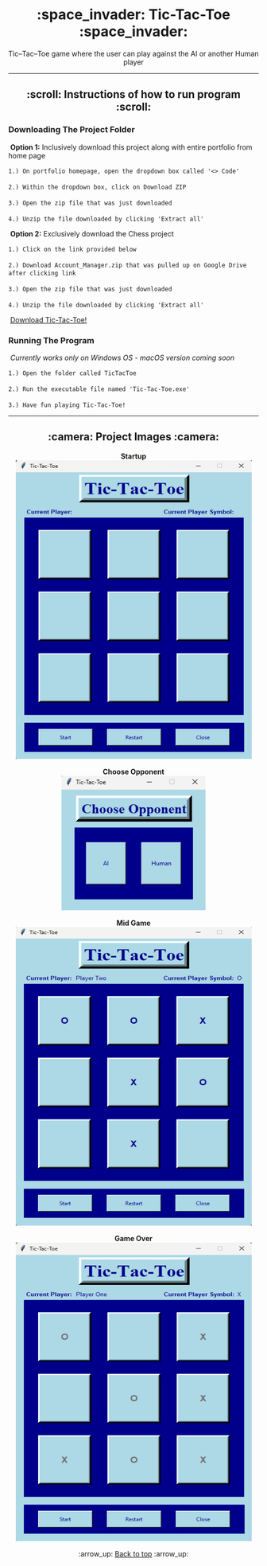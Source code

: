 <h1 align="center">:space_invader: Tic-Tac-Toe :space_invader:</h1>
<p align="center">
    Tic&ndash;Tac&ndash;Toe game where the user can play against the AI or another Human player
</p>

---
<!-- instruction section -->
<h2 align="center">:scroll: Instructions of how to run program :scroll:</h2>

<h3>Downloading The Project Folder</h3>

&nbsp;**Option 1:** Inclusively download this project along with entire portfolio from home page

    1.) On portfolio homepage, open the dropdown box called '<> Code'

    2.) Within the dropdown box, click on Download ZIP

    3.) Open the zip file that was just downloaded

    4.) Unzip the file downloaded by clicking 'Extract all'

&nbsp;**Option 2:** Exclusively download the Chess project

    1.) Click on the link provided below

    2.) Download Account_Manager.zip that was pulled up on Google Drive after clicking link

    3.) Open the zip file that was just downloaded

    4.) Unzip the file downloaded by clicking 'Extract all'

&nbsp;<a href="https://drive.google.com/file/d/13BHfu7moCNxJz-mioZKluF6qIVDdM476/view?usp=drive_web">Download Tic-Tac-Toe!</a>

<h3>Running The Program</h3>

&nbsp;*Currently works only on Windows OS - macOS version coming soon*

    1.) Open the folder called TicTacToe

    2.) Run the executable file named 'Tic-Tac-Toe.exe'

    3.) Have fun playing Tic-Tac-Toe!

---
<h2 align="center">:camera: Project Images :camera:</h2>
<div align="center">

**Startup**<br>
<img width="475" height="600" alt="Database Data" src="Images/startup.png">

**Choose Opponent**<br>
<img width="290" height="270" alt="Database Data" src="Images/choose_opponent.png">

**Mid Game**<br>
<img width="475" height="600" alt="Database Data" src="Images/mid_game.png">

**Game Over**<br>
<img width="475" height="600" alt="Database Data" src="Images/game_over.png">
</div>

<!-- footer section -->
<div align="center">
    <p>:arrow_up: <a href="#space_invader-tic-tac-toe-space_invader">Back to top</a> :arrow_up:</p>
</div>
